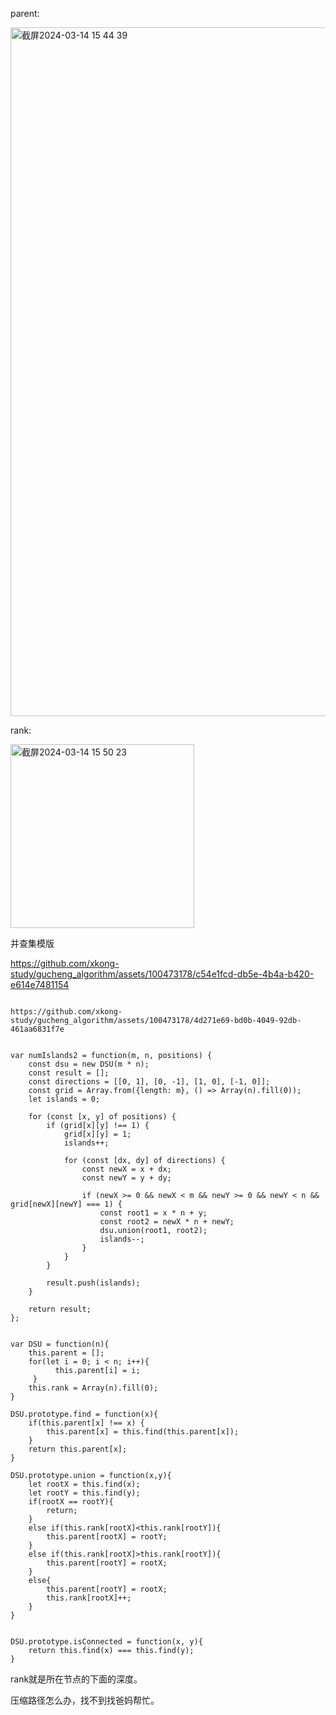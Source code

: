 parent:       

<img width="1102" alt="截屏2024-03-14 15 44 39" src="https://github.com/xkong-study/gucheng_algorithm/assets/100473178/7b015a92-d8f5-4b3e-a3b7-1005220430ee">

rank:

<img width="294" alt="截屏2024-03-14 15 50 23" src="https://github.com/xkong-study/gucheng_algorithm/assets/100473178/a952df62-ef38-4f9c-aff6-8bb6d94a7a71">



并查集模版

https://github.com/xkong-study/gucheng_algorithm/assets/100473178/c54e1fcd-db5e-4b4a-b420-e614e7481154


```code

https://github.com/xkong-study/gucheng_algorithm/assets/100473178/4d271e69-bd0b-4049-92db-461aa6831f7e


var numIslands2 = function(m, n, positions) {
    const dsu = new DSU(m * n);
    const result = [];
    const directions = [[0, 1], [0, -1], [1, 0], [-1, 0]];
    const grid = Array.from({length: m}, () => Array(n).fill(0));
    let islands = 0;

    for (const [x, y] of positions) {
        if (grid[x][y] !== 1) {
            grid[x][y] = 1;
            islands++;

            for (const [dx, dy] of directions) {
                const newX = x + dx;
                const newY = y + dy;

                if (newX >= 0 && newX < m && newY >= 0 && newY < n && grid[newX][newY] === 1) {
                    const root1 = x * n + y;
                    const root2 = newX * n + newY;
                    dsu.union(root1, root2);
                    islands--;
                }
            }
        }

        result.push(islands);
    }

    return result;
};


var DSU = function(n){
    this.parent = [];
    for(let i = 0; i < n; i++){
          this.parent[i] = i;
     } 
    this.rank = Array(n).fill(0);
}

DSU.prototype.find = function(x){
    if(this.parent[x] !== x) {
        this.parent[x] = this.find(this.parent[x]);
    }
    return this.parent[x];
}

DSU.prototype.union = function(x,y){
    let rootX = this.find(x);
    let rootY = this.find(y);
    if(rootX == rootY){
        return;
    }
    else if(this.rank[rootX]<this.rank[rootY]){
        this.parent[rootX] = rootY;
    }
    else if(this.rank[rootX]>this.rank[rootY]){
        this.parent[rootY] = rootX;
    }
    else{
        this.parent[rootY] = rootX;
        this.rank[rootX]++;
    }
}


DSU.prototype.isConnected = function(x, y){
    return this.find(x) === this.find(y);
}
```
rank就是所在节点的下面的深度。       

压缩路径怎么办，找不到找爸妈帮忙。      
